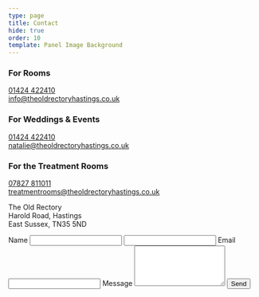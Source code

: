 ```yaml
---
type: page
title: Contact
hide: true
order: 10
template: Panel Image Background
---
```

### For Rooms

[01424 422410](tel:01424422410)\
[info@theoldrectoryhastings.co.uk](mailto:info@theoldrectoryhastings.co.uk?subject=Rooms)

### For Weddings & Events

[01424 422410](tel:01424422410)\
[natalie@theoldrectoryhastings.co.uk](mailto:natalie@theoldrectoryhastings.co.uk)

### For the Treatment Rooms

[07827 811011](tel:07827811011)\
[treatmentrooms@theoldrectoryhastings.co.uk](mailto:treatmentrooms@theoldrectoryhastings.co.uk)

The Old Rectory\
Harold Road, Hastings\
East Sussex, TN35 5ND


<section class="contact-form">
  <form class="form" name="contact" method="POST" id="contact-form" action="/api/submit-contact-form">
    <label for="name">Name</label>
    <input type="text" id="name" name="name" required>
    <input type="text" id="contact-name" name="contact-name">
    <label for="email">Email</label>
    <input type="email" id="email" name="email" required />
    <label for="message">Message</label>
    <textarea id="message" name="message" rows="5" required></textarea>
    <button type="submit" class="cta">Send</button>
  </form>
</section>